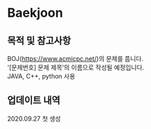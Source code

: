 # Baekjoon

## 목적 및 참고사항 
BOJ(https://www.acmicpc.net/)의 문제를 풉니다.  
'[문제번호] 문제 제목'의 이름으로 작성될 예정입니다.  
JAVA, C++, python 사용

## 업데이트 내역
2020.09.27 첫 생성
